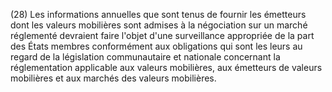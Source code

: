 (28) Les informations annuelles que sont tenus de fournir les émetteurs dont les valeurs mobilières sont admises à la négociation sur un marché réglementé devraient faire l'objet d'une surveillance appropriée de la part des États membres conformément aux obligations qui sont les leurs au regard de la législation communautaire et nationale concernant la réglementation applicable aux valeurs mobilières, aux émetteurs de valeurs mobilières et aux marchés des valeurs mobilières.